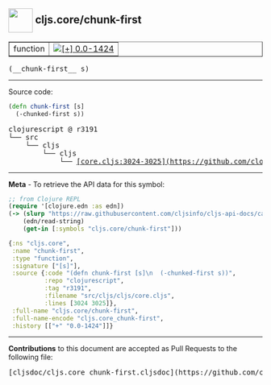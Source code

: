 ## <img width="48px" valign="middle" src="http://i.imgur.com/Hi20huC.png"> cljs.core/chunk-first

 <table border="1">
<tr>

<td>function</td>
<td><a href="https://github.com/cljsinfo/cljs-api-docs/tree/0.0-1424"><img valign="middle" alt="[+] 0.0-1424" src="https://img.shields.io/badge/+-0.0--1424-lightgrey.svg"></a> </td>
</tr>
</table>

 <samp>
(__chunk-first__ s)<br>
</samp>

---





Source code:

```clj
(defn chunk-first [s]
  (-chunked-first s))
```

 <pre>
clojurescript @ r3191
└── src
    └── cljs
        └── cljs
            └── <ins>[core.cljs:3024-3025](https://github.com/clojure/clojurescript/blob/r3191/src/cljs/cljs/core.cljs#L3024-L3025)</ins>
</pre>


---

__Meta__ - To retrieve the API data for this symbol:

```clj
;; from Clojure REPL
(require '[clojure.edn :as edn])
(-> (slurp "https://raw.githubusercontent.com/cljsinfo/cljs-api-docs/catalog/cljs-api.edn")
    (edn/read-string)
    (get-in [:symbols "cljs.core/chunk-first"]))
```

```clj
{:ns "cljs.core",
 :name "chunk-first",
 :type "function",
 :signature ["[s]"],
 :source {:code "(defn chunk-first [s]\n  (-chunked-first s))",
          :repo "clojurescript",
          :tag "r3191",
          :filename "src/cljs/cljs/core.cljs",
          :lines [3024 3025]},
 :full-name "cljs.core/chunk-first",
 :full-name-encode "cljs.core_chunk-first",
 :history [["+" "0.0-1424"]]}

```

---

__Contributions__ to this document are accepted as Pull Requests to the following file:

 <pre>
[cljsdoc/cljs.core_chunk-first.cljsdoc](https://github.com/cljsinfo/cljs-api-docs/blob/master/cljsdoc/cljs.core_chunk-first.cljsdoc)
</pre>

